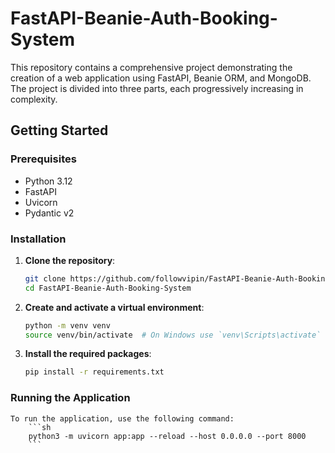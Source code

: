 # FastAPI-Beanie-Auth-Booking-System
This repository contains a comprehensive project demonstrating the creation of a web application using FastAPI, Beanie ORM, and MongoDB. The project is divided into three parts, each progressively increasing in complexity.

## Getting Started

### Prerequisites

- Python 3.12
- FastAPI
- Uvicorn
- Pydantic v2

### Installation

1. **Clone the repository**:
    ```sh
    git clone https://github.com/followvipin/FastAPI-Beanie-Auth-Booking-System.git
    cd FastAPI-Beanie-Auth-Booking-System
    ```

2. **Create and activate a virtual environment**:
    ```sh
    python -m venv venv
    source venv/bin/activate  # On Windows use `venv\Scripts\activate`
    ```

3. **Install the required packages**:
    ```sh
    pip install -r requirements.txt
    ```

### Running the Application
    To run the application, use the following command:
        ```sh
        python3 -m uvicorn app:app --reload --host 0.0.0.0 --port 8000
        ```